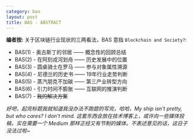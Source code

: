 ```yaml
---
category: bas
layout: post
title: BAS - ABSTRACT
---
```


__编者按:__ 关于区块链行业现状的三两看法，BAS 意指 `Blockchain and Society?`:

+ BAS(1) - 奥古斯丁的邻居 —— 概念性的回顾总结
+ BAS(2) - 在阿刻戎河划舟 —— 历史发展中的位置
+ BAS(3) - 圆桌骑士在罗马 —— 参与对象属性溯源
+ BAS(4) - 尼德兰的历史书 —— 19年行业走势判断
+ BAS(5) - 蒸汽朋克不加碳 —— 第三产业转型方向
+ BAS(6) - 引力时间不膨胀 —— 互联网的推演判断
+ BAS(7) - ~~我的解决方案~~

_好吧，起完标题我就知道我没办法不跑题的写完，哈哈，My ship isn't pretty, but who cares? I don't mind. 这套东西会放在技术博客上，或许向一些媒体投稿，实在需要一个 Medium 那样正经又有节制的媒体。不表述意见的话，这日子没法过啦~_
